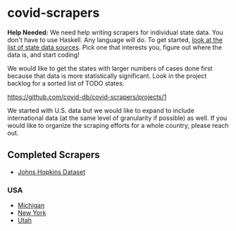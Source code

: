 # covid-scrapers

**Help Needed:** We need help writing scrapers for individual state data.  You
don't have to use Haskell.  Any language will do.  To get started, [look at
the list of state data
sources](https://github.com/covid-db/covid-db/blob/master/state-sources.md).
Pick one that interests you, figure out where the data is, and start coding!

We would like to get the states with larger numbers of cases done first because
that data is more statistically significant. Look in the project backlog for a
sorted list of TODO states:

https://github.com/covid-db/covid-scrapers/projects/1

We started with U.S. data but we would like to expand to include international
data (at the same level of granularity if possible) as well. If you would like
to organize the scraping efforts for a whole country, please reach out.


## Completed Scrapers

* [Johns Hopkins Dataset](https://github.com/covid-db/covid-scrapers/blob/master/haskell/covid-scrape/lib/Covid19.hs#L80)

### USA

* [Michigan](haskell/covid-scrape/lib/Covid19/USA/Michigan.hs)
* [New York](haskell/covid-scrape/lib/Covid19/USA/NewYork.hs)
* [Utah](haskell/covid-scrape/lib/Covid19/USA/Utah.hs)
